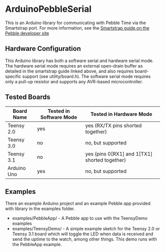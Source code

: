 # ArduinoPebbleSerial

This is an Arduino library for communicating with Pebble Time via the Smartstrap port. For more
information, see the
[Smartstrap guide on the Pebble developer site](https://developer.getpebble.com/guides/hardware/)

## Hardware Configuration

This Arduino library has both a software serial and hardware serial mode. The hardware serial mode
requires an external open-drain buffer as detailed in the smartstrap guide linked above, and also
requires board-specific support (see utility/board.h). The software serial mode requires only
a pull-up resistor and supports any AVR-based microcontroller.

## Tested Boards ##

| Board Name      | Tested in Software Mode | Tested in Hardware Mode                       |
| --------------- | ----------------------- | --------------------------------------------- |
| Teensy 2.0      | yes                     | yes (RX/TX pins shorted together)             |
| Teensy 3.0      | no                      | no, but supported                             |
| Teensy 3.1      | no                      | yes (pins 0[RX1] and 1[TX1] shorted together) |
| Arduino Uno     | yes                     | no, but supported                             |

## Examples ##

There an example Arduino project and an example Pebble app provided with library in the examples
folder.
* examples/PebbleApp/ - A Pebble app to use with the TeensyDemo examples
* examples/TeensyDemo/ - A simple example sketch for the Teensy 2.0 or Teensy 3.1 board which will
toggle the LED when data is received and send the uptime to the watch, among other things. This demo
runs with the PebbleApp example.
